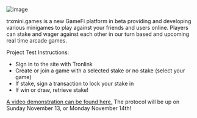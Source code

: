 ![image](https://user-images.githubusercontent.com/92566574/199582253-d0bc46ad-0e07-47f5-a078-aefe55882a50.png)

trxmini.games is a new GameFi platform in beta providing and developing various minigames to play against your friends and users online. Players can stake and wager against each other in our turn based and upcoming real time arcade games.

Project Test Instructions:
- Sign in to the site with Tronlink
- Create or join a game with a selected stake or no stake (select your game)
- If stake, sign a transaction to lock your stake in
- If win or draw, retrieve stake!

[A video demonstration can be found here.](https://www.youtube.com/watch?v=fJrk-uvFE2A&ab_channel=nickmura) The protocol will be up on Sunday November 13, or Monday November 14th! 
